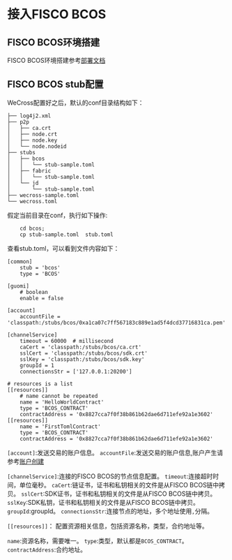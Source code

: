 # 接入FISCO BCOS
## FISCO BCOS环境搭建
FISCO BCOS环境搭建参考[部署文档](https://fisco-bcos-documentation.readthedocs.io/zh_CN/latest/docs/installation.html#fisco-bcos)

## FISCO BCOS stub配置
WeCross配置好之后，默认的conf目录结构如下：
```
├── log4j2.xml
├── p2p
│   ├── ca.crt
│   ├── node.crt
│   ├── node.key
│   └── node.nodeid
├── stubs
│   ├── bcos
│   │   └── stub-sample.toml
│   ├── fabric
│   │   └── stub-sample.toml
│   └── jd
│       └── stub-sample.toml
├── wecross-sample.toml
└── wecross.toml
```
假定当前目录在conf，执行如下操作:
```
    cd bcos;
    cp stub-sample.toml  stub.toml
```

查看stub.toml，可以看到文件内容如下：

```
[common]
    stub = 'bcos'
    type = 'BCOS'

[guomi]
    # boolean
    enable = false

[account]
    accountFile = 'classpath:/stubs/bcos/0xa1ca07c7ff567183c889e1ad5f4dcd37716831ca.pem'

[channelService]
    timeout = 60000  # millisecond
    caCert = 'classpath:/stubs/bcos/ca.crt'
    sslCert = 'classpath:/stubs/bcos/sdk.crt'
    sslKey = 'classpath:/stubs/bcos/sdk.key'
    groupId = 1
    connectionsStr = ['127.0.0.1:20200']

# resources is a list
[[resources]]
    # name cannot be repeated
    name = 'HelloWorldContract'
    type = 'BCOS_CONTRACT'
    contractAddress = '0x8827cca7f0f38b861b62dae6d711efe92a1e3602'
[[resources]]
    name = 'FirstTomlContract'
    type = 'BCOS_CONTRACT'
    contractAddress = '0x8827cca7f0f38b861b62dae6d711efe92a1e3602'           
```
```[account]```:发送交易的账户信息。
```accountFile```:发送交易的账户信息,账户产生请参考[账户创建](https://fisco-bcos-documentation.readthedocs.io/zh_CN/latest/docs/manual/account.html)


```[channelService]```:连接的FISCO BCOS的节点信息配置。
```timeout```:连接超时时间，单位毫秒。
```caCert```:链证书，证书和私钥相关的文件是从FISCO BCOS链中拷贝。
```sslCert```:SDK证书，证书和私钥相关的文件是从FISCO BCOS链中拷贝。
```sslKey```:SDK私钥，证书和私钥相关的文件是从FISCO BCOS链中拷贝。
```groupId```:groupId。
```connectionsStr```:连接节点的地址，多个地址使用```,```分隔。

```[[resources]]```： 配置资源相关信息，包括资源名称，类型，合约地址等。

```name```:资源名称，需要唯一。
```type```:类型，默认都是```BCOS_CONTRACT```。
```contractAddress```:合约地址。
